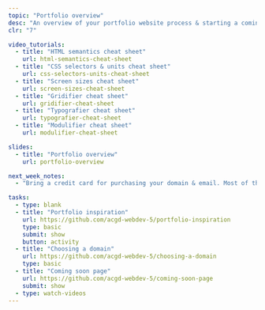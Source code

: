 ```yaml
---
topic: "Portfolio overview"
desc: "An overview of your portfolio website process & starting a coming soon page."
clr: "7"

video_tutorials:
  - title: "HTML semantics cheat sheet"
    url: html-semantics-cheat-sheet
  - title: "CSS selectors & units cheat sheet"
    url: css-selectors-units-cheat-sheet
  - title: "Screen sizes cheat sheet"
    url: screen-sizes-cheat-sheet
  - title: "Gridifier cheat sheet"
    url: gridifier-cheat-sheet
  - title: "Typografier cheat sheet"
    url: typografier-cheat-sheet
  - title: "Modulifier cheat sheet"
    url: modulifier-cheat-sheet

slides:
  - title: "Portfolio overview"
    url: portfolio-overview

next_week_notes:
  - "Bring a credit card for purchasing your domain & email. Most of the services also support PayPal."

tasks:
  - type: blank
  - title: "Portfolio inspiration"
    url: https://github.com/acgd-webdev-5/portfolio-inspiration
    type: basic
    submit: show
    button: activity
  - title: "Choosing a domain"
    url: https://github.com/acgd-webdev-5/choosing-a-domain
    type: basic
  - title: "Coming soon page"
    url: https://github.com/acgd-webdev-5/coming-soon-page
    submit: show
  - type: watch-videos
---
```

